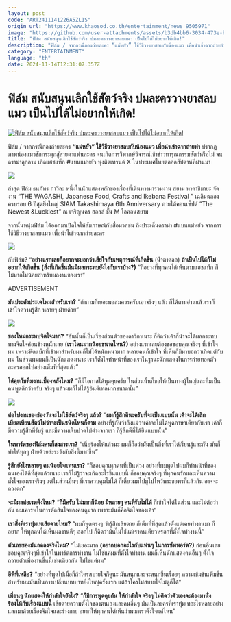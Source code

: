 ```yaml
---
layout: post
code: "ART2411141226A5ZL1S"
origin_url: "https://www.khaosod.co.th/entertainment/news_9505971"
image: "https://github.com/user-attachments/assets/b3db4bb6-3034-473e-b84e-6fc1254574bb"
title: "ฟิล์ม สนับสนุนเลิกใช้สัตว์จริง ปมละครวางยาสลบแมว เป็นไปได้ไม่อยากให้เกิด!"
description: "ฟิล์ม / จากกรณีกองถ่ายละคร “แม่หยัว” ใช้วิธีวางยาสลบกับน้องแมว เพื่อนำเข้าฉากถ่ายทำ ปรากฏภาพน้องแมวชักกระตุกสู่สายตาแฟนละคร"
category: "ENTERTAINMENT"
language: "th"
date: 2024-11-14T12:31:07.357Z
---
```


# ฟิล์ม สนับสนุนเลิกใช้สัตว์จริง ปมละครวางยาสลบแมว เป็นไปได้ไม่อยากให้เกิด!

[![ฟิล์ม สนับสนุนเลิกใช้สัตว์จริง ปมละครวางยาสลบแมว เป็นไปได้ไม่อยากให้เกิด!](https://www.khaosod.co.th/wpapp/uploads/2024/11/flim_thanapat_141167-1.jpg "ฟิล์ม สนับสนุนเลิกใช้สัตว์จริง ปมละครวางยาสลบแมว เป็นไปได้ไม่อยากให้เกิด!")](https://www.khaosod.co.th/wpapp/uploads/2024/11/flim_thanapat_141167-1.jpg)

ฟิล์ม / จากกรณีกองถ่ายละคร **“แม่หยัว” ใช้วิธีวางยาสลบกับน้องแมว เพื่อนำเข้าฉากถ่ายทำ** ปรากฏภาพน้องแมวชักกระตุกสู่สายตาแฟนละคร จนเกิดการวิพากษ์วิจารณ์เข้าข่าวทารุณกรรมสัตว์หรือไม่ จนดราม่าลุกลาม เกิดแฮชแท็ก #แบนแม่หยัว พุ่งติดเทรนด์ X ในประเทศไทยตลอดสัปดาห์ที่ผ่านมา

![](https://www.khaosod.co.th/wpapp/uploads/2024/11/film141167-6.jpg)

ล่าสุด ฟิล์ม ธนภัทร กาวิละ หนึ่งในนักแสดงหลักของเรื่องที่เดินทางมาร่วมงาน สยาม ทาคาชิมายะ จัดงาน “THE WAGASHI, Japanese Food, Crafts and Ikebana Festival ” เฉลิมฉลองครบรอบ 6 ปีสุดยิ่งใหญ่ SIAM Takashimaya 6th Anniversary ภายใต้คอนเซ็ปต์ “The Newest &Luckiest” ณ เจริญนคร ฮอลล์ ชั้น M ไอคอนสยาม

จากนั้นหนุ่มฟิล์ม ได้ออกมาเปิดใจให้สัมภาษณ์กับสื่อมวลชน ถึงประเด็นดราม่า #แบนแม่หยัว จากการใช้วิธีวางยาสลบแมว เพื่อนำไเข้าฉากถ่ายละคร

![](https://www.khaosod.co.th/wpapp/uploads/2024/11/film141167-1.jpg)

กับฟิล์ม? “**อย่างแรกเลยก็อยากจะบอกว่าเสียใจกับเหตุการณ์ที่เกิดขึ้น** (น้ำตาคลอ) **ถ้าเป็นไปได้ก็ไม่อยากให้เกิดขึ้น** **(สิ่งที่เกิดขึ้นมันมีผลกระทบยังไงกับเราบ้าง?)** “ก็อย่างที่ทุกคนได้เห็นตามแฮชแท็ก ก็ไม่มากไม่น้อยสำหรับผลงานของเรา”

ADVERTISEMENT

**มันประดังประเดไหมสำหรับเรา?** “ถ้าถามก็เยอะพอสมควรครับเอาจริงๆ แล้ว ก็ได้ตามอ่านแล้วเราก็เข้าใจความรู้สึก หลายๆ ฝ่ายด้วย”

![](https://www.khaosod.co.th/wpapp/uploads/2024/11/film141167-2.jpg)

**ของใหม่กระทบจิตใจมาก?** “อันนั้นก็เป็นเรื่องส่วนตัวของดาวิกาเนาะ ก็คิดว่าเค้าก็น่าจะได้ผลกระทบทางจิตใจค่อนข้างหนักเลย (**เราโดนมากน้อยขนาดไหน?)** อย่างแรกเลยต้องขอขอบคุณจริงๆ ที่เข้าใจผม เพราะฟีดแบ็กที่เข้ามาสำหรับผมก็ไม่ได้หนักหนามาก หลายคนก็เข้าใจ ที่เห็นก็มีมาบอกว่าเกิดแต่กับผม ในส่วนผมผมก็เป็นนักแสดงเนาะ เราก็ตั้งไจทำหน้าที่ของเราในฐานะนักแสดงในการถ่ายทอดตัวละครออกไปอย่างเต็มที่ที่สุดแล้ว”

**ได้คุยกับทีมงานเบื้องหลังไหม?** “ก็มีโอกาสได้พูดคุยครับ ในส่วนนั้นก็ขอให้เป็นทางผู้ใหญ่และทีมเป็นคนพูดดีกว่าครับ จริงๆ แล้วผมก็ไม่ได้รู้อินดีเทลมากขนาดนั้น”

![](https://www.khaosod.co.th/wpapp/uploads/2024/11/film141167-7.jpg)

**ต่อไปงานของช่องวันจะไม่ใช้สัตว์จริงๆ แล้ว?** “**ผมก็รู้สึกดีนะครับที่จะเป็นแบบนั้น เค้าจะได้เลิกเบียดเบียนสัตว์ไม่ว่าจะเป็นชนิดไหนก็ตาม** อย่างที่รู้กันว่าถึงแม้ว่าเค้าจะไม่ได้พูดภาษาเดียวกับเรา เค้าก็มีความรู้สึกที่รับรู้ และมีความเจ็บปวดไม่ต่างจากเรา ก็รู้สึกดีที่ได้ยินแบบนั้น”

**ในพาร์ตของฟิล์มคนก็สงสารเรา?** “เนี่ยร้องไห้แล้วนะ ผมก็ถือว่ามันเป็นสิ่งที่เราได้เรียนรู้และกัน มันก็ทำให้ทุกๆ ฝ่ายด้วยล่ะระวังกับสิ่งนี้มากขึ้น”

**รู้สึกยังไงหลายๆ คนน้อยใจแทนเรา?** “ก็ขอบคุณทุกคนที่เป็นห่วง อย่างที่ผมพูดไปผมก็ทำหน้าที่ของตนเองได้ดีที่สุดแล้วเนาะ เราก็ไม่รู้ว่าจะเกิดอะไรขึ้นแบบนี้ ก็ขอบคุณจริงๆ ที่ทุกคนรักและเห็นความตั้งใจของเราจริงๆ แต่ในส่วนอื่นๆ ที่เราควบคุมไม่ได้ ก็เดี๋ยวผมไปมูไปไหว้พระขอพรก็แล้วกัน อาจจะดวงตก”

**จะมีผลต่อเรตติ้งไหม?** “**ก็มีครับ ไม่มากก็น้อย มีหลายๆ คนที่รับไม่ได้** ก็เข้าใจได้ในส่วน และไม่ต่อว่ากัน ผมเคารพในการตัดสินใจของคนดูมาก เพราะมันก็คือจิตใจของเค้า”

**เราสิ่งที่เราทุ่มเทเสียดายไหม?** “ผมก็พูดตรงๆ ว่ารู้สึกเสียดาย ก็เต็มที่ที่สุดแล้วตั้งแต่เคยทำงานมา ก็อยาก ให้ทุกคนได้เห็นผลงานดีๆ ออกไป ก็คิดว่ามันไม่ใช่แค่เราคนเดียวหรอกที่ตั้งไจทำงานนี้”

**ตัวเลขของมันลดลงจริงไหม?** “ไม่เยอะมาก **(อยากบอกอะไรกับแฟนๆ ในการซัพพอร์ต?)** ก่อนอื่นเลยขอบคุณจริงๆที่เข้าใจในพาร์ตการทำงาน ไม่ใช่แค่ผมที่ตั้งไจทำงาน ผมก็เห็นนักแสดงคนอื่นๆ ตั้งใจถวายตัวเพื่องานชิ้นนี้เช่นเดียวกัน ไม่ใช่แค่ผม”

**อีพีที่เหลือ?** “อย่างที่พูดไปเมื่อกี้ถ้าใครสบายใจก็ดูนะ มันสนุกและจะสนุกขึ้นเรื่อยๆ ความเข้มข้นเพิ่มขึ้น สำหรับผมมันเป็นการเปลี่ยนบทบาทยิ่งใหญ่ครั้งแรก แต่ถ้าใครไม่สบายใจไม่ดูก็ได้”

**เพื่อนๆ นักแสดงให้กำลังใจยังไง?** “**ก็มีการพูดคุยกัน ให้กำลังใจ จริงๆ ไม่คิดว่าตัวเองจะต้องมานั่งร้องไห้กับเรื่องแบบนี้** เสียดายความตั้งใจของตนเองและคนอื่นๆ มันเป็นละครที่เราทุ่มเทอะไรหลายอย่าง แลกมาด้วยเรื่องจิตใจและร่างกาย อยากให้ทุกคนได้เห็นว่าพวกเราตั้งใจแค่ไหน”
